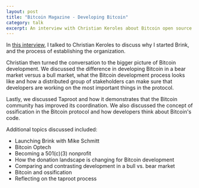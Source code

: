 ```yaml
---
layout: post
title: "Bitcoin Magazine - Developing Bitcoin"
category: talk
excerpt: An interview with Christian Keroles about Bitcoin open source development.
---
```


In [this
interview](https://bitcoinmagazine.com/technical/interview-developing-bitcoin-with-john-newbery),
I talked to Christian Keroles to discuss why I started Brink, and the process of
establishing the organization.

Christian then turned the conversation to the bigger picture of Bitcoin
development. We discussed the difference in developing Bitcoin in a bear
market versus a bull market, what the Bitcoin development process looks like
and how a distributed group of stakeholders can make sure that developers are
working on the most important things in the protocol.

Lastly, we discussed Taproot and how it demonstrates that the Bitcoin community
has improved its coordination. We also discussed the concept of ossification
in the Bitcoin protocol and how developers think about Bitcoin's code.

Additional topics discussed included:

- Launching Brink with Mike Schmitt
- Bitcoin Optech
- Becoming a 501(c)(3) nonprofit
- How the donation landscape is changing for Bitcoin development
- Comparing and contrasting development in a bull vs. bear market
- Bitcoin and ossification
- Reflecting on the taproot process
